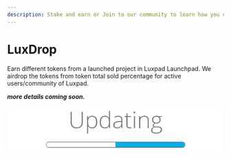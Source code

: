 ```yaml
---
description: Stake and earn or Join to our community to learn how you can earn with LuxDrop
---
```


# LuxDrop

Earn different tokens from a launched project in Luxpad Launchpad. We airdrop the tokens from token total sold percentage for active users/community of Luxpad.

_**more details coming soon.**_

![Loading..](../.gitbook/assets/update-banner.png)
